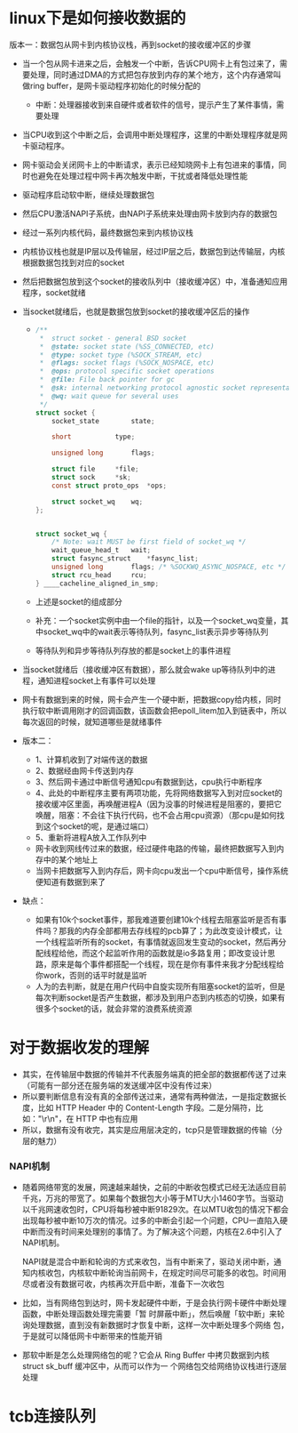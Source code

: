 # linux下是如何接收数据的

版本一：数据包从网卡到内核协议栈，再到socket的接收缓冲区的步骤

- 当一个包从网卡进来之后，会触发一个中断，告诉CPU网卡上有包过来了，需要处理，同时通过DMA的方式把包存放到内存的某个地方，这个内存通常叫做ring buffer，是网卡驱动程序初始化的时候分配的
  - 中断：处理器接收到来自硬件或者软件的信号，提示产生了某件事情，需要处理
  
- 当CPU收到这个中断之后，会调用中断处理程序，这里的中断处理程序就是网卡驱动程序。

- 网卡驱动会关闭网卡上的中断请求，表示已经知晓网卡上有包进来的事情，同时也避免在处理过程中网卡再次触发中断，干扰或者降低处理性能

- 驱动程序启动软中断，继续处理数据包

- 然后CPU激活NAPI子系统，由NAPI子系统来处理由网卡放到内存的数据包

- 经过一系列内核代码，最终数据包来到内核协议栈

- 内核协议栈也就是IP层以及传输层，经过IP层之后，数据包到达传输层，内核根据数据包找到对应的socket

- 然后把数据包放到这个socket的接收队列中（接收缓冲区）中，准备通知应用程序，socket就绪

- 当socket就绪后，也就是数据包放到socket的接收缓冲区后的操作

  - ```c
    /**
     *  struct socket - general BSD socket
     *  @state: socket state (%SS_CONNECTED, etc)
     *  @type: socket type (%SOCK_STREAM, etc)
     *  @flags: socket flags (%SOCK_NOSPACE, etc)
     *  @ops: protocol specific socket operations
     *  @file: File back pointer for gc
     *  @sk: internal networking protocol agnostic socket representation
     *  @wq: wait queue for several uses
     */
    struct socket {
    	socket_state		state;
    
    	short			type;
    
    	unsigned long		flags;
    
    	struct file		*file;
    	struct sock		*sk;
    	const struct proto_ops	*ops;
    
    	struct socket_wq	wq;
    };
    
    
    struct socket_wq {
    	/* Note: wait MUST be first field of socket_wq */
    	wait_queue_head_t	wait;
    	struct fasync_struct	*fasync_list;
    	unsigned long		flags; /* %SOCKWQ_ASYNC_NOSPACE, etc */
    	struct rcu_head		rcu;
    } ____cacheline_aligned_in_smp;
    ```

  - 上述是socket的组成部分

  - 补充：一个socket实例中由一个file的指针，以及一个socket_wq变量，其中socket_wq中的wait表示等待队列，fasync_list表示异步等待队列

  - 等待队列和异步等待队列存放的都是socket上的事件进程

- 当socket就绪后（接收缓冲区有数据），那么就会wake up等待队列中的进程，通知进程socket上有事件可以处理

- 网卡有数据到来的时候，网卡会产生一个硬中断，把数据copy给内核，同时执行软中断调用刚才的回调函数，该函数会把epoll_litem加入到链表中，所以每次返回的时候，就知道哪些是就绪事件



- 版本二：
  - 1、计算机收到了对端传送的数据
  - 2、数据经由网卡传送到内存
  - 3、然后网卡通过中断信号通知cpu有数据到达，cpu执行中断程序
  - 4、此处的中断程序主要有两项功能，先将网络数据写入到对应socket的接收缓冲区里面，再唤醒进程A（因为没事的时候进程是阻塞的，要把它唤醒，阻塞：不会往下执行代码，也不会占用cpu资源）（那cpu是如何找到这个socket的呢，是通过端口）
  - 5、重新将进程A放入工作队列中
  - 网卡收到网线传过来的数据，经过硬件电路的传输，最终把数据写入到内存中的某个地址上
  - 当网卡把数据写入到内存后，网卡向cpu发出一个cpu中断信号，操作系统便知道有数据到来了
- 缺点：
  - 如果有10k个socket事件，那我难道要创建10k个线程去阻塞监听是否有事件吗？那我的内存全部都用去存线程的pcb算了；为此改变设计模式，让一个线程监听所有的socket，有事情就返回发生变动的socket，然后再分配线程给他，而这个起监听作用的函数就是io多路复用；即改变设计思路，原来是每个事件都搭配一个线程，现在是你有事件来我才分配线程给你work，否则的话平时就是监听
  - 人为的去判断，就是在用户代码中自旋实现所有阻塞socket的监听，但是每次判断socket是否产生数据，都涉及到用户态到内核态的切换，如果有很多个socket的话，就会非常的浪费系统资源







# 对于数据收发的理解

- 其实，在传输层中数据的传输并不代表服务端真的把全部的数据都传送了过来（可能有一部分还在服务端的发送缓冲区中没有传过来）
- 所以要判断信息有没有真的全部传送过来，通常有两种做法，一是指定数据长度，比如 HTTP Header 中的 Content-Length 字段。二是分隔符，比如："\r\n"，在 HTTP 中也有应用
- 所以，数据有没有收完，其实是应用层决定的，tcp只是管理数据的传输（分层的魅力）





### NAPI机制

- 随着网络带宽的发展，网速越来越快，之前的中断收包模式已经无法适应目前千兆，万兆的带宽了。如果每个数据包大小等于MTU大小1460字节。当驱动以千兆网速收包时，CPU将每秒被中断91829次。在以MTU收包的情况下都会出现每秒被中断10万次的情况。过多的中断会引起一个问题，CPU一直陷入硬中断而没有时间来处理别的事情了。为了解决这个问题，内核在2.6中引入了NAPI机制。

  NAPI就是混合中断和轮询的方式来收包，当有中断来了，驱动关闭中断，通知内核收包，内核软中断轮询当前网卡，在规定时间尽可能多的收包。时间用尽或者没有数据可收，内核再次开启中断，准备下一次收包

- ⽐如，当有⽹络包到达时，⽹卡发起硬件中断，于是会执⾏⽹卡硬件中断处理函数，中断处理函数处理完需要「暂 时屏蔽中断」，然后唤醒「软中断」来轮询处理数据，直到没有新数据时才恢复中断，这样⼀次中断处理多个⽹络 包，于是就可以降低⽹卡中断带来的性能开销

- 那软中断是怎么处理⽹络包的呢？它会从 Ring Buffer 中拷⻉数据到内核 struct sk_buff 缓冲区中，从⽽可以作为⼀ 个⽹络包交给⽹络协议栈进⾏逐层处理





# tcb连接队列